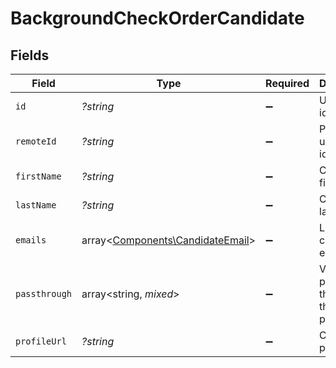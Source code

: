 # BackgroundCheckOrderCandidate


## Fields

| Field                                                                         | Type                                                                          | Required                                                                      | Description                                                                   | Example                                                                       |
| ----------------------------------------------------------------------------- | ----------------------------------------------------------------------------- | ----------------------------------------------------------------------------- | ----------------------------------------------------------------------------- | ----------------------------------------------------------------------------- |
| `id`                                                                          | *?string*                                                                     | :heavy_minus_sign:                                                            | Unique identifier                                                             | 8187e5da-dc77-475e-9949-af0f1fa4e4e3                                          |
| `remoteId`                                                                    | *?string*                                                                     | :heavy_minus_sign:                                                            | Provider's unique identifier                                                  | 8187e5da-dc77-475e-9949-af0f1fa4e4e3                                          |
| `firstName`                                                                   | *?string*                                                                     | :heavy_minus_sign:                                                            | Candidate first name                                                          | Romain                                                                        |
| `lastName`                                                                    | *?string*                                                                     | :heavy_minus_sign:                                                            | Candidate last name                                                           | Sestier                                                                       |
| `emails`                                                                      | array<[Components\CandidateEmail](../../Models/Components/CandidateEmail.md)> | :heavy_minus_sign:                                                            | List of candidate emails                                                      |                                                                               |
| `passthrough`                                                                 | array<string, *mixed*>                                                        | :heavy_minus_sign:                                                            | Value to pass through to the provider                                         | {<br/>"other_known_names": "John Doe"<br/>}                                   |
| `profileUrl`                                                                  | *?string*                                                                     | :heavy_minus_sign:                                                            | Candidate profile url                                                         | https://exmaple.com/candidate?id=xyz                                          |
